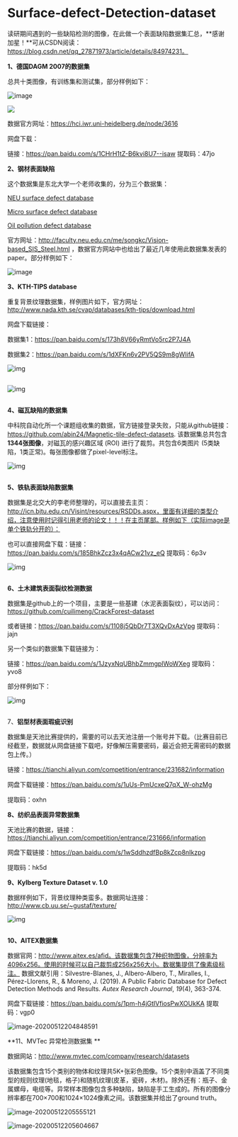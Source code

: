 # Surface-defect-Detection-dataset
读研期间遇到的一些缺陷检测的图像，在此做一个表面缺陷数据集汇总，**感谢加星！**可从CSDN阅读：https://blog.csdn.net/qq_27871973/article/details/84974231。

**1、德国DAGM 2007的数据集**

总共十类图像，有训练集和测试集，部分样例如下：

![image](https://user-images.githubusercontent.com/16224205/117602735-fc7fd400-b183-11eb-8681-656342e9811c.png)

![](pic/image-20200512202343103.png)

数据官方网址：https://hci.iwr.uni-heidelberg.de/node/3616

网盘下载：

链接：https://pan.baidu.com/s/1CHrH1tZ-B6kvi8U7--isaw 
提取码：47jo 

**2、钢材表面缺陷**

这个数据集是东北大学一个老师收集的，分为三个数据集：

[NEU surface defect database](http://faculty.neu.edu.cn/yunhyan/NEU_surface_defect_database.html) 

[Micro surface defect database](http://faculty.neu.edu.cn/yunhyan/SCACM.html)

[Oil pollution defect database](http://faculty.neu.edu.cn/yunhyan/SLSM.html)

官方网址：http://faculty.neu.edu.cn/me/songkc/Vision-based_SIS_Steel.html ，数据官方网站中也给出了最近几年使用此数据集发表的paper。部分样例如下：

![image](https://user-images.githubusercontent.com/16224205/117602762-102b3a80-b184-11eb-9d1f-4d5d2fd3efb9.png)

**3、KTH-TIPS database**

重复背景纹理数据集，样例图片如下，官方网址：http://www.nada.kth.se/cvap/databases/kth-tips/download.html

网盘下载链接：

数据集1：https://pan.baidu.com/s/173h8V66yRmtVo5rc2P7J4A

数据集2：https://pan.baidu.com/s/1dXFKn6v2PV5QS9m8gWlifA

![img](https://img-blog.csdnimg.cn/20181212161012648.png?x-oss-process=image/watermark,type_ZmFuZ3poZW5naGVpdGk,shadow_10,text_aHR0cHM6Ly9ibG9nLmNzZG4ubmV0L3FxXzI3ODcxOTcz,size_16,color_FFFFFF,t_70)

![点击并拖拽以移动](data:image/gif;base64,R0lGODlhAQABAPABAP///wAAACH5BAEKAAAALAAAAAABAAEAAAICRAEAOw==)

![img](https://img-blog.csdnimg.cn/20181212161037714.png?x-oss-process=image/watermark,type_ZmFuZ3poZW5naGVpdGk,shadow_10,text_aHR0cHM6Ly9ibG9nLmNzZG4ubmV0L3FxXzI3ODcxOTcz,size_16,color_FFFFFF,t_70)

![点击并拖拽以移动](data:image/gif;base64,R0lGODlhAQABAPABAP///wAAACH5BAEKAAAALAAAAAABAAEAAAICRAEAOw==)

**4、磁瓦缺陷的数据集**

 中科院自动化所一个课题组收集的数据，官方链接登录失败，只能从github链接：https://github.com/abin24/Magnetic-tile-defect-datasets. 该数据集总共包含**1344张图像**，对磁瓦的感兴趣区域 (ROI) 进行了裁剪。共包含6类图片 (5类缺陷，1类正常)。每张图像都做了pixel-level标注。

![img](https://img-blog.csdnimg.cn/2018121216162780.png?x-oss-process=image/watermark,type_ZmFuZ3poZW5naGVpdGk,shadow_10,text_aHR0cHM6Ly9ibG9nLmNzZG4ubmV0L3FxXzI3ODcxOTcz,size_16,color_FFFFFF,t_70)

![点击并拖拽以移动](data:image/gif;base64,R0lGODlhAQABAPABAP///wAAACH5BAEKAAAALAAAAAABAAEAAAICRAEAOw==)

**5、铁轨表面缺陷数据集**

 数据集是北交大的李老师整理的，可以直接去主页：http://icn.bjtu.edu.cn/Visint/resources/RSDDs.aspx，里面有详细的类型介绍，注意使用时记得引用老师的论文！！！在主页尾部。样例如下（实际image是单个铁轨分开的）：

也可以直接网盘下载：链接：https://pan.baidu.com/s/185BhkZcz3x4qACw21vz_eQ 
提取码：6p3v 

![img](https://img-blog.csdnimg.cn/20190320152729767.png?x-oss-process=image/watermark,type_ZmFuZ3poZW5naGVpdGk,shadow_10,text_aHR0cHM6Ly9ibG9nLmNzZG4ubmV0L3FxXzI3ODcxOTcz,size_16,color_FFFFFF,t_70)

![点击并拖拽以移动](data:image/gif;base64,R0lGODlhAQABAPABAP///wAAACH5BAEKAAAALAAAAAABAAEAAAICRAEAOw==)

**6、土木建筑表面裂纹检测数据**

数据集是github上的一个项目，主要是一些基建（水泥表面裂纹），可以访问：https://github.com/cuilimeng/CrackForest-dataset

或者链接：https://pan.baidu.com/s/1108j5QbDr7T3XQvDxAzVpg 
提取码：jajn 

另一个类似的数据集下载链接为：

链接：https://pan.baidu.com/s/1JzyxNqUBhbZmmgpIWoWXeg 
提取码：yvo8 

部分样例如下：

![img](https://img-blog.csdnimg.cn/20190320153624428.png?x-oss-process=image/watermark,type_ZmFuZ3poZW5naGVpdGk,shadow_10,text_aHR0cHM6Ly9ibG9nLmNzZG4ubmV0L3FxXzI3ODcxOTcz,size_16,color_FFFFFF,t_70)

![点击并拖拽以移动](data:image/gif;base64,R0lGODlhAQABAPABAP///wAAACH5BAEKAAAALAAAAAABAAEAAAICRAEAOw==)

7、**铝型材表面瑕疵识别** 

数据集是天池比赛提供的，需要的可以去天池注册一个账号并下载。（比赛目前已经截至，数据就从网盘链接下载吧，好像解压需要密码，最近会把无需密码的数据包上传。）

链接：https://tianchi.aliyun.com/competition/entrance/231682/information

网盘下载链接：https://pan.baidu.com/s/1uUs-PmUcxeQ7qX_W-ohzMg

提取码：oxhn

**8、纺织品表面异常数据集**

天池比赛的数据，链接：https://tianchi.aliyun.com/competition/entrance/231666/information

网盘下载链接：https://pan.baidu.com/s/1wSddhzdfBp8kZcp8nIkzpg

提取码：hk5d

**9、Kylberg Texture Dataset v. 1.0**

数据样例如下，背景纹理种类蛮多。数据网址连接：http://www.cb.uu.se/~gustaf/texture/

![img](https://img-blog.csdnimg.cn/2019121121114527.png?x-oss-process=image/watermark,type_ZmFuZ3poZW5naGVpdGk,shadow_10,text_aHR0cHM6Ly9ibG9nLmNzZG4ubmV0L3FxXzI3ODcxOTcz,size_16,color_FFFFFF,t_70)

![点击并拖拽以移动](data:image/gif;base64,R0lGODlhAQABAPABAP///wAAACH5BAEKAAAALAAAAAABAAEAAAICRAEAOw==)

**10、AITEX数据集**

数据官网：http://www.aitex.es/afid。该数据集包含7种织物图像，分辨率为4096x256。使用的时候可以自己裁剪成256x256大小。数据集提供了像素级标注。
 数据文献引用：Silvestre-Blanes, J., Albero-Albero, T., Miralles, I., Pérez-Llorens, R., & Moreno, J. (2019). A Public Fabric Database for Defect Detection Methods and Results. *Autex Research Journal*, *19*(4), 363-374.

网盘下载链接：https://pan.baidu.com/s/1pm-h4jGtIVfiosPwXOUkKA 
提取码：vgp0 

![image-20200512204848591](C:\Users\zhygou\AppData\Roaming\Typora\typora-user-images\image-20200512204848591.png)

**11、MVTec 异常检测数据集 **

数据网站：http://www.mvtec.com/company/research/datasets

该数据集包含15个类别的物体和纹理共5K+张彩色图像。15个类别中涵盖了不同类型的规则纹理(地毯，格子)和随机纹理(皮革，瓷砖，木材)。除外还有：瓶子、金属螺母，电缆等。异常样本图像包含多种缺陷，缺陷是手工生成的。所有的图像分辨率都在700×700和1024×1024像素之间。该数据集并给出了ground truth。

![image-20200512205555121](C:\Users\zhygou\AppData\Roaming\Typora\typora-user-images\image-20200512205555121.png)

![image-20200512205604667](C:\Users\zhygou\AppData\Roaming\Typora\typora-user-images\image-20200512205604667.png)
